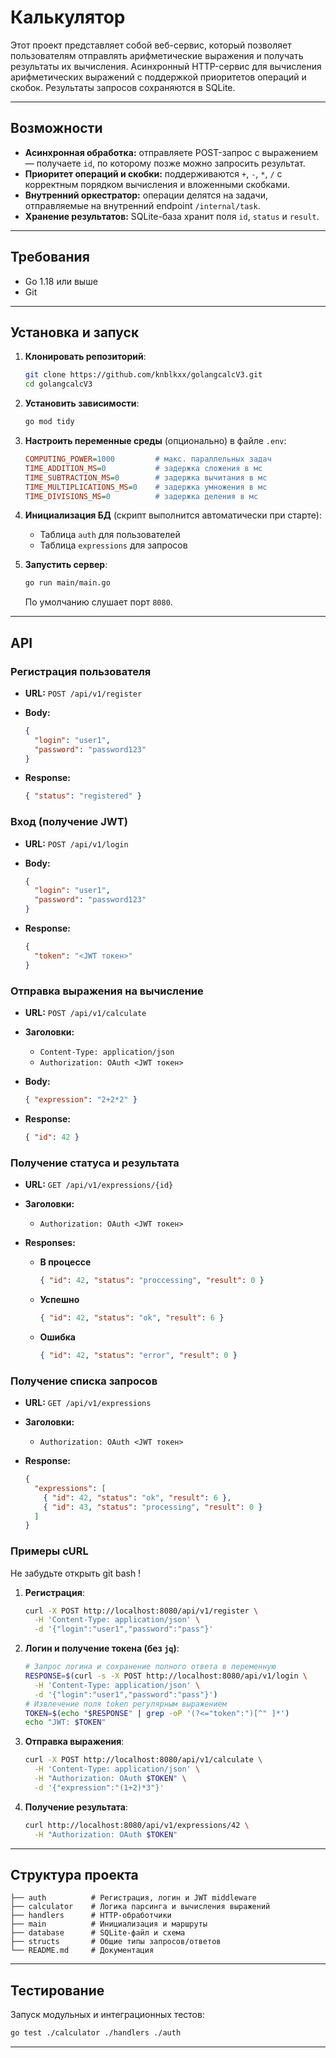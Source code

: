 # Калькулятор 
Этот проект представляет собой веб-сервис, который позволяет пользователям отправлять арифметические выражения и получать результаты их вычисления.
Асинхронный HTTP-сервис для вычисления арифметических выражений с поддержкой приоритетов операций и скобок. Результаты запросов сохраняются в SQLite.

---

## Возможности

* **Асинхронная обработка:** отправляете POST-запрос с выражением — получаете `id`, по которому позже можно запросить результат.
* **Приоритет операций и скобки:** поддерживаются `+`, `-`, `*`, `/` с корректным порядком вычисления и вложенными скобками.
* **Внутренний оркестратор:** операции делятся на задачи, отправляемые на внутренний endpoint `/internal/task`.
* **Хранение результатов:** SQLite-база хранит поля `id`, `status` и `result`.

---

## Требования

* Go 1.18 или выше
* Git

---

## Установка и запуск

1. **Клонировать репозиторий**:

   ```bash
   git clone https://github.com/knblkxx/golangcalcV3.git
   cd golangcalcV3
   ```

2. **Установить зависимости**:

   ```bash
   go mod tidy
   ```

3. **Настроить переменные среды** (опционально) в файле `.env`:

   ```ini
   COMPUTING_POWER=1000         # макс. параллельных задач
   TIME_ADDITION_MS=0           # задержка сложения в мс
   TIME_SUBTRACTION_MS=0        # задержка вычитания в мс
   TIME_MULTIPLICATIONS_MS=0    # задержка умножения в мс
   TIME_DIVISIONS_MS=0          # задержка деления в мс
   ```

4. **Инициализация БД** (скрипт выполнится автоматически при старте):

   * Таблица `auth` для пользователей
   * Таблица `expressions` для запросов

5. **Запустить сервер**:

   ```bash
   go run main/main.go
   ```

   По умолчанию слушает порт `8080`.

---

## API

### Регистрация пользователя

* **URL:** `POST /api/v1/register`
* **Body:**

  ```json
  {
    "login": "user1",
    "password": "password123"
  }
  ```
* **Response:**

  ```json
  { "status": "registered" }
  ```

### Вход (получение JWT)

* **URL:** `POST /api/v1/login`
* **Body:**

  ```json
  {
    "login": "user1",
    "password": "password123"
  }
  ```
* **Response:**

  ```json
  {
    "token": "<JWT токен>"
  }
  ```

### Отправка выражения на вычисление

* **URL:** `POST /api/v1/calculate`
* **Заголовки:**

  * `Content-Type: application/json`
  * `Authorization: OAuth <JWT токен>`
* **Body:**

  ```json
  { "expression": "2+2*2" }
  ```
* **Response:**

  ```json
  { "id": 42 }
  ```

### Получение статуса и результата

* **URL:** `GET /api/v1/expressions/{id}`
* **Заголовки:**

  * `Authorization: OAuth <JWT токен>`
* **Responses:**

  * **В процессе**

    ```json
    { "id": 42, "status": "proccessing", "result": 0 }
    ```
  * **Успешно**

    ```json
    { "id": 42, "status": "ok", "result": 6 }
    ```
  * **Ошибка**

    ```json
    { "id": 42, "status": "error", "result": 0 }
    ```

### Получение списка запросов

* **URL:** `GET /api/v1/expressions`
* **Заголовки:**

  * `Authorization: OAuth <JWT токен>`
* **Response:**

  ```json
  {
    "expressions": [
      { "id": 42, "status": "ok", "result": 6 },
      { "id": 43, "status": "processing", "result": 0 }
    ]
  }
  ```

### Примеры cURL
Не забудьте открыть git bash !

1. **Регистрация**:

   ```bash
   curl -X POST http://localhost:8080/api/v1/register \
     -H 'Content-Type: application/json' \
     -d '{"login":"user1","password":"pass"}'
   ```

2. **Логин и получение токена (без `jq`)**:

   ```bash
   # Запрос логина и сохранение полного ответа в переменную
   RESPONSE=$(curl -s -X POST http://localhost:8080/api/v1/login \
     -H 'Content-Type: application/json' \
     -d '{"login":"user1","password":"pass"}')
   # Извлечение поля token регулярным выражением
   TOKEN=$(echo "$RESPONSE" | grep -oP '(?<="token":")[^" ]*')
   echo "JWT: $TOKEN"
   ```

3. **Отправка выражения**:

   ```bash
   curl -X POST http://localhost:8080/api/v1/calculate \
     -H 'Content-Type: application/json' \
     -H "Authorization: OAuth $TOKEN" \
     -d '{"expression":"(1+2)*3"}'
   ```

4. **Получение результата**:

   ```bash
   curl http://localhost:8080/api/v1/expressions/42 \
     -H "Authorization: OAuth $TOKEN"
   ```

---

## Структура проекта

```
├── auth          # Регистрация, логин и JWT middleware
├── calculator    # Логика парсинга и вычисления выражений
├── handlers      # HTTP‑обработчики
├── main          # Инициализация и маршруты
├── database      # SQLite-файл и схема
├── structs       # Общие типы запросов/ответов
└── README.md     # Документация
```

---

## Тестирование

Запуск модульных и интеграционных тестов:

```bash
go test ./calculator ./handlers ./auth
```

---
